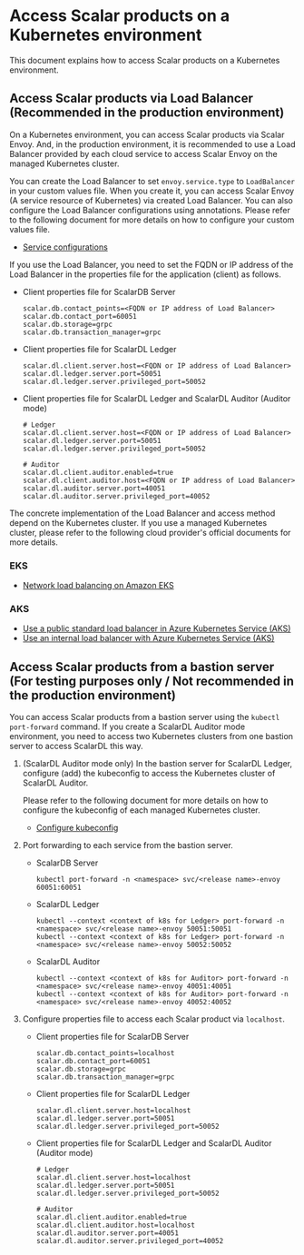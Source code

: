 # Access Scalar products on a Kubernetes environment

This document explains how to access Scalar products on a Kubernetes environment.

## Access Scalar products via Load Balancer (Recommended in the production environment)

On a Kubernetes environment, you can access Scalar products via Scalar Envoy. And, in the production environment, it is recommended to use a Load Balancer provided by each cloud service to access Scalar Envoy on the managed Kubernetes cluster.

You can create the Load Balancer to set `envoy.service.type` to `LoadBalancer` in your custom values file. When you create it, you can access Scalar Envoy (A service resource of Kubernetes) via created Load Balancer. You can also configure the Load Balancer configurations using annotations. Please refer to the following document for more details on how to configure your custom values file.

* [Service configurations](https://github.com/scalar-labs/helm-charts/blob/main/docs/configure-custom-values-envoy.md#service-configurations)

If you use the Load Balancer, you need to set the FQDN or IP address of the Load Balancer in the properties file for the application (client) as follows.

* Client properties file for ScalarDB Server
  ```properties
  scalar.db.contact_points=<FQDN or IP address of Load Balancer>
  scalar.db.contact_port=60051
  scalar.db.storage=grpc
  scalar.db.transaction_manager=grpc
  ```
* Client properties file for ScalarDL Ledger
  ```properties
  scalar.dl.client.server.host=<FQDN or IP address of Load Balancer>
  scalar.dl.ledger.server.port=50051
  scalar.dl.ledger.server.privileged_port=50052
  ```
* Client properties file for ScalarDL Ledger and ScalarDL Auditor (Auditor mode)
  ```properties
  # Ledger
  scalar.dl.client.server.host=<FQDN or IP address of Load Balancer>
  scalar.dl.ledger.server.port=50051
  scalar.dl.ledger.server.privileged_port=50052
  
  # Auditor
  scalar.dl.client.auditor.enabled=true
  scalar.dl.client.auditor.host=<FQDN or IP address of Load Balancer>
  scalar.dl.auditor.server.port=40051
  scalar.dl.auditor.server.privileged_port=40052
  ```

The concrete implementation of the Load Balancer and access method depend on the Kubernetes cluster. If you use a managed Kubernetes cluster, please refer to the following cloud provider's official documents for more details.

### EKS

* [Network load balancing on Amazon EKS](https://docs.aws.amazon.com/eks/latest/userguide/network-load-balancing.html)

### AKS

* [Use a public standard load balancer in Azure Kubernetes Service (AKS)](https://learn.microsoft.com/en-us/azure/aks/load-balancer-standard)
* [Use an internal load balancer with Azure Kubernetes Service (AKS)](https://learn.microsoft.com/en-us/azure/aks/internal-lb)

## Access Scalar products from a bastion server (For testing purposes only / Not recommended in the production environment)

You can access Scalar products from a bastion server using the `kubectl port-forward` command. If you create a ScalarDL Auditor mode environment, you need to access two Kubernetes clusters from one bastion server to access ScalarDL this way.

1. (ScalarDL Auditor mode only) In the bastion server for ScalarDL Ledger, configure (add) the kubeconfig to access the Kubernetes cluster of ScalarDL Auditor.

   Please refer to the following document for more details on how to configure the kubeconfig of each managed Kubernetes cluster.

   * [Configure kubeconfig](./CreateBastionServer.md#configure-kubeconfig)

1. Port forwarding to each service from the bastion server.
   * ScalarDB Server
     ```console
     kubectl port-forward -n <namespace> svc/<release name>-envoy 60051:60051
     ```
   * ScalarDL Ledger
     ```console
     kubectl --context <context of k8s for Ledger> port-forward -n <namespace> svc/<release name>-envoy 50051:50051
     kubectl --context <context of k8s for Ledger> port-forward -n <namespace> svc/<release name>-envoy 50052:50052
     ```
   * ScalarDL Auditor
     ```console
     kubectl --context <context of k8s for Auditor> port-forward -n <namespace> svc/<release name>-envoy 40051:40051
     kubectl --context <context of k8s for Auditor> port-forward -n <namespace> svc/<release name>-envoy 40052:40052
     ```

1. Configure properties file to access each Scalar product via `localhost`. 
   * Client properties file for ScalarDB Server
     ```properties
     scalar.db.contact_points=localhost
     scalar.db.contact_port=60051
     scalar.db.storage=grpc
     scalar.db.transaction_manager=grpc
     ```
   * Client properties file for ScalarDL Ledger
     ```properties
     scalar.dl.client.server.host=localhost
     scalar.dl.ledger.server.port=50051
     scalar.dl.ledger.server.privileged_port=50052
     ```
   * Client properties file for ScalarDL Ledger and ScalarDL Auditor (Auditor mode)
     ```properties
     # Ledger
     scalar.dl.client.server.host=localhost
     scalar.dl.ledger.server.port=50051
     scalar.dl.ledger.server.privileged_port=50052
     
     # Auditor
     scalar.dl.client.auditor.enabled=true
     scalar.dl.client.auditor.host=localhost
     scalar.dl.auditor.server.port=40051
     scalar.dl.auditor.server.privileged_port=40052
     ```
